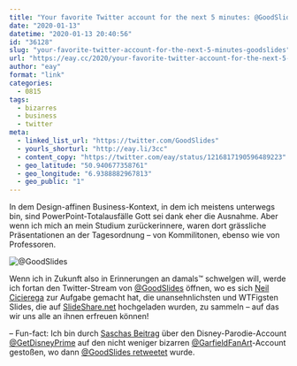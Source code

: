 ```yaml
---
title: "Your favorite Twitter account for the next 5 minutes: @GoodSlides"
date: "2020-01-13"
datetime: "2020-01-13 20:40:56"
id: "36128"
slug: "your-favorite-twitter-account-for-the-next-5-minutes-goodslides"
url: "https://eay.cc/2020/your-favorite-twitter-account-for-the-next-5-minutes-goodslides/"
author: "eay"
format: "link"
categories:
  - 0815
tags:
  - bizarres
  - business
  - twitter
meta:
  - linked_list_url: "https://twitter.com/GoodSlides"
  - yourls_shorturl: "http://eay.li/3cc"
  - content_copy: "https://twitter.com/eay/status/1216817190596489223"
  - geo_latitude: "50.940677358761"
  - geo_longitude: "6.9388882967813"
  - geo_public: "1"
---
```


In dem Design-affinen Business-Kontext, in dem ich meistens unterwegs bin, sind PowerPoint-Totalausfälle Gott sei dank eher die Ausnahme. Aber wenn ich mich an mein Studium zurückerinnere, waren dort grässliche Präsentationen an der Tagesordnung – von Kommilitonen, ebenso wie von Professoren.

![@GoodSlides](https://eay.cc/uploads/2020/goodslides.jpg)

Wenn ich in Zukunft also in Erinnerungen an damals™ schwelgen will, werde ich fortan den Twitter-Stream von [@GoodSlides](https://twitter.com/GoodSlides) öffnen, wo es sich [Neil Cicierega](https://twitter.com/neilcic) zur Aufgabe gemacht hat, die unansehnlichsten und WTFigsten Slides, die auf [SlideShare.net](https://www.slideshare.net/) hochgeladen wurden, zu sammeln – auf das wir uns alle an ihnen erfreuen können!

– Fun-fact: Ich bin durch [Saschas Beitrag](https://www.pewpewpew.de/2020/01/11/disneys-chaturbate/) über den Disney-Parodie-Account [@GetDisneyPrime](https://twitter.com/GetDisneyPrime) auf den nicht weniger bizarren [@GarfieldFanArt](https://twitter.com/GarfieldFanArt)\-Account gestoßen, wo dann [@GoodSlides retweetet](https://twitter.com/GoodSlides/status/1213993595717341185) wurde.
